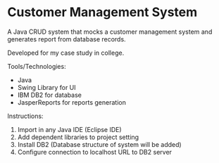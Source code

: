 # Customer Management System
A Java CRUD system that mocks a customer management system and generates report from database records.

Developed for my case study in college.

Tools/Technologies: 
 - Java
 - Swing Library for UI
 - IBM DB2 for database
 - JasperReports for reports generation

Instructions:
1. Import in any Java IDE (Eclipse IDE)
2. Add dependent libraries to project setting
3. Install DB2 (Database structure of system will be added)
4. Configure connection to localhost URL to DB2 server
